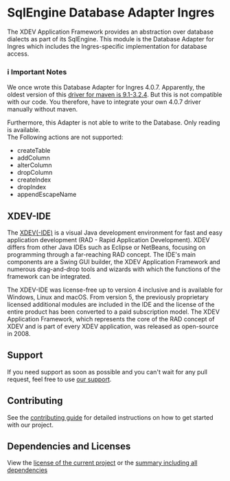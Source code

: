 # SqlEngine Database Adapter Ingres

The XDEV Application Framework provides an abstraction over database dialects as part of its SqlEngine. This module is
the Database Adapter for Ingres which includes the Ingres-specific implementation for database access.

### :information_source: Important Notes

We once wrote this Database Adapter for Ingres 4.0.7. Apparently, the oldest version of
this [driver for maven is 9.1-3.2.4](https://mvnrepository.com/artifact/com.ingres.jdbc/iijdbc/9.1-3.2.4). But this is
not compatible with our code.
You therefore, have to integrate your own 4.0.7 driver manually without maven.

Furthermore, this Adapter is not able to write to the Database. Only reading is available. <br>
The Following actions are not supported:

- createTable
- addColumn
- alterColumn
- dropColumn
- createIndex
- dropIndex
- appendEscapeName

## XDEV-IDE

The [XDEV(-IDE)](https://xdev.software/en/products/swing-builder) is a visual Java development environment for fast and
easy application development (RAD - Rapid Application Development). XDEV differs from other Java IDEs such as Eclipse or
NetBeans, focusing on programming through a far-reaching RAD concept. The IDE's main components are a Swing GUI builder,
the XDEV Application Framework and numerous drag-and-drop tools and wizards with which the functions of the framework
can be integrated.

The XDEV-IDE was license-free up to version 4 inclusive and is available for Windows, Linux and macOS. From version 5,
the previously proprietary licensed additional modules are included in the IDE and the license of the entire product has
been converted to a paid subscription model. The XDEV Application Framework, which represents the core of the RAD
concept of XDEV and is part of every XDEV application, was released as open-source in 2008.

## Support

If you need support as soon as possible and you can't wait for any pull request, feel free to
use [our support](https://xdev.software/en/services/support).

## Contributing

See the [contributing guide](./CONTRIBUTING.md) for detailed instructions on how to get started with our project.

## Dependencies and Licenses

View the [license of the current project](LICENSE) or
the [summary including all dependencies](https://xdev-software.github.io/xapi-db-ingres/dependencies/)
